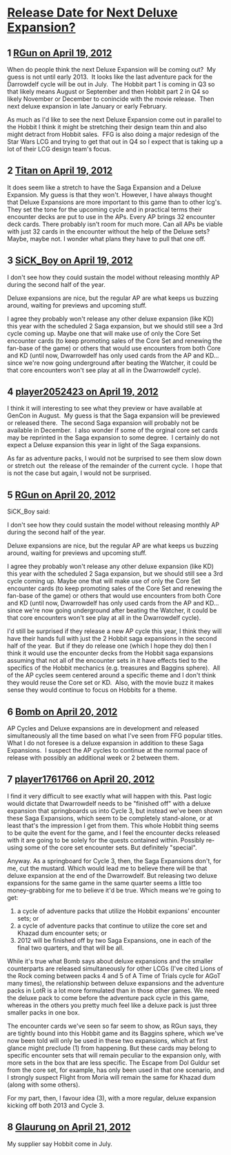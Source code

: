 # [Release Date for Next Deluxe Expansion?](https://community.fantasyflightgames.com/topic/63318-release-date-for-next-deluxe-expansion/)

## 1 [RGun on April 19, 2012](https://community.fantasyflightgames.com/topic/63318-release-date-for-next-deluxe-expansion/?do=findComment&comment=619485)

When do people think the next Deluxe Expansion will be coming out?  My guess is not until early 2013.  It looks like the last adventure pack for the Darrowdelf cycle will be out in July.  The Hobbit part 1 is coming in Q3 so that likely means August or September and then Hobbit part 2 in Q4 so likely November or December to conincide with the movie release.  Then next deluxe expansion in late January or early February.

As much as I'd like to see the next Deluxe Expansion come out in parallel to the Hobbit I think it might be stretching their design team thin and also might detract from Hobbit sales.  FFG is also doing a major redesign of the Star Wars LCG and trying to get that out in Q4 so I expect that is taking up a lot of their LCG design team's focus.

## 2 [Titan on April 19, 2012](https://community.fantasyflightgames.com/topic/63318-release-date-for-next-deluxe-expansion/?do=findComment&comment=619656)

It does seem like a stretch to have the Saga Expansion and a Deluxe Expansion. My guess is that they won't. However, I have always thought that Deluxe Expansions are more important to this game than to other lcg's. They set the tone for the upcoming cycle and in practical terms their encounter decks are put to use in the APs. Every AP brings 32 encounter deck cards. There probably isn't room for much more. Can all APs be viable with just 32 cards in the encounter without the help of the Deluxe sets? Maybe, maybe not. I wonder what plans they have to pull that one off.

## 3 [SiCK_Boy on April 19, 2012](https://community.fantasyflightgames.com/topic/63318-release-date-for-next-deluxe-expansion/?do=findComment&comment=619666)

I don't see how they could sustain the model without releasing monthly AP during the second half of the year.

Deluxe expansions are nice, but the regular AP are what keeps us buzzing around, waiting for previews and upcoming stuff.

I agree they probably won't release any other deluxe expansion (like KD) this year with the scheduled 2 Saga expansion, but we should still see a 3rd cycle coming up. Maybe one that will make use of only the Core Set encounter cards (to keep promoting sales of the Core Set and renewing the fan-base of the game) or others that would use encounters from both Core and KD (until now, Dwarrowdelf has only used cards from the AP and KD... since we're now going underground after beating the Watcher, it could be that core encounters won't see play at all in the Dwarrowdelf cycle).

## 4 [player2052423 on April 19, 2012](https://community.fantasyflightgames.com/topic/63318-release-date-for-next-deluxe-expansion/?do=findComment&comment=619737)

I think it will interesting to see what they preview or have available at GenCon in August.  My guess is that the Saga expansion will be previewed or released there.  The second Saga expansion will probably not be available in December.  I also wonder if some of the orginal core set cards may be reprinted in the Saga expansion to some degree.  I certainly do not expect a Deluxe expansion this year in light of the Saga expansions.

As far as adventure packs, I would not be surprised to see them slow down or stretch out  the release of the remainder of the current cycle.  I hope that is not the case but again, I would not be surprised.

## 5 [RGun on April 20, 2012](https://community.fantasyflightgames.com/topic/63318-release-date-for-next-deluxe-expansion/?do=findComment&comment=619898)

SiCK_Boy said:

I don't see how they could sustain the model without releasing monthly AP during the second half of the year.

Deluxe expansions are nice, but the regular AP are what keeps us buzzing around, waiting for previews and upcoming stuff.

I agree they probably won't release any other deluxe expansion (like KD) this year with the scheduled 2 Saga expansion, but we should still see a 3rd cycle coming up. Maybe one that will make use of only the Core Set encounter cards (to keep promoting sales of the Core Set and renewing the fan-base of the game) or others that would use encounters from both Core and KD (until now, Dwarrowdelf has only used cards from the AP and KD... since we're now going underground after beating the Watcher, it could be that core encounters won't see play at all in the Dwarrowdelf cycle).



I'd still be surprised if they release a new AP cycle this year, I think they will have their hands full with just the 2 Hobbit saga expansions in the second half of the year.  But if they do release one (which I hope they do) then I think it would use the encounter decks from the Hobbit saga expansions assuming that not all of the encounter sets in it have effects tied to the specifics of the Hobbit mechanics (e.g. treasures and Baggins sphere).  All of the AP cycles seem centered around a specific theme and I don't think they would reuse the Core set or KD.  Also, with the movie buzz it makes sense they would continue to focus on Hobbits for a theme.

## 6 [Bomb on April 20, 2012](https://community.fantasyflightgames.com/topic/63318-release-date-for-next-deluxe-expansion/?do=findComment&comment=620069)

AP Cycles and Deluxe expansions are in development and released simultaneously all the time based on what I've seen from FFG popular titles.  What I do not foresee is a deluxe expansion in addition to these Saga Expansions.  I suspect the AP cycles to continue at the normal pace of release with possibly an additional week or 2 between them.

## 7 [player1761766 on April 20, 2012](https://community.fantasyflightgames.com/topic/63318-release-date-for-next-deluxe-expansion/?do=findComment&comment=620282)

I find it very difficult to see exactly what will happen with this. Past logic would dictate that Dwarrowdelf needs to be "finished off" with a deluxe expansion that springboards us into Cycle 3, but instead we've been shown these Saga Expansions, which seem to be completely stand-alone, or at least that's the impression I get from them. This whole Hobbit thing seems to be quite the event for the game, and I feel the encounter decks released with it are going to be solely for the quests contained within. Possibly re-using some of the core set encounter sets. But definitely "special".

Anyway. As a springboard for Cycle 3, then, the Saga Expansions don't, for me, cut the mustard. Which would lead me to believe there will be that deluxe expansion at the end of the Dwarrowdelf. But releasing two deluxe expansions for the same game in the same quarter seems a little too money-grabbing for me to believe it'd be true. Which means we're going to get:
1) a cycle of adventure packs that utilize the Hobbit expanions' encounter sets; or
2) a cycle of adventure packs that continue to utilize the core set and Khazad dum encounter sets; or
3) 2012 will be finished off by two Saga Expansions, one in each of the final two quarters, and that will be all.

While it's true what Bomb says about deluxe expansions and the smaller counterparts are released simultaneously for other LCGs (I've cited Lions of the Rock coming between packs 4 and 5 of A Time of Trials cycle for AGoT many times), the relationship between deluxe expansions and the adventure packs in LotR is a lot more formulated than in those other games. We need the deluxe pack to come before the adventure pack cycle in this game, whereas in the others you pretty much feel like a deluxe pack is just three smaller packs in one box.

The encounter cards we've seen so far seem to show, as RGun says, they are tightly bound into this Hobbit game and its Baggins sphere, which we've now been told will only be used in these two expansions, which at first glance might preclude (1) from happening. But these cards may belong to specific encounter sets that will remain peculiar to the expansion only, with more sets in the box that are less specific. The Escape from Dol Guldur set from the core set, for example, has only been used in that one scenario, and I strongly suspect Flight from Moria will remain the same for Khazad dum (along with some others).

For my part, then, I favour idea (3), with a more regular, deluxe expansion kicking off both 2013 and Cycle 3.

## 8 [Glaurung on April 21, 2012](https://community.fantasyflightgames.com/topic/63318-release-date-for-next-deluxe-expansion/?do=findComment&comment=620402)

My supplier say Hobbit come in July.

